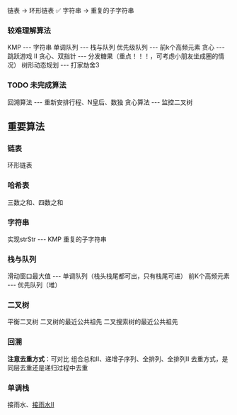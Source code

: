 链表 -> 环形链表  ✅
字符串 -> 重复的子字符串 


### 较难理解算法
KMP --- 字符串
单调队列 --- 栈与队列
优先级队列 --- 前k个高频元素
贪心 --- 跳跃游戏 II
贪心、双指针 --- 分发糖果（重点！！！，可考虑小朋友坐成圈的情况）
树形动态规划 --- 打家劫舍3

### TODO 未完成算法
回溯算法 --- 重新安排行程、N皇后、数独
贪心算法 --- 监控二叉树


## 重要算法
### 链表
环形链表
### 哈希表 
三数之和、四数之和
### 字符串 
实现strStr --- KMP
重复的子字符串
### 栈与队列
滑动窗口最大值 --- 单调队列（栈头栈尾都可出，只有栈尾可进）
前K个高频元素 --- 优先队列（堆）
### 二叉树
平衡二叉树
二叉树的最近公共祖先
二叉搜索树的最近公共祖先
### 回溯
**注意去重方式**：可对比 组合总和II、递增子序列、全排列、全排列II 去重方式，是同层去重还是递归过程中去重

### 单调栈
接雨水、[接雨水II](https://leetcode-cn.com/problems/trapping-rain-water-ii/)



